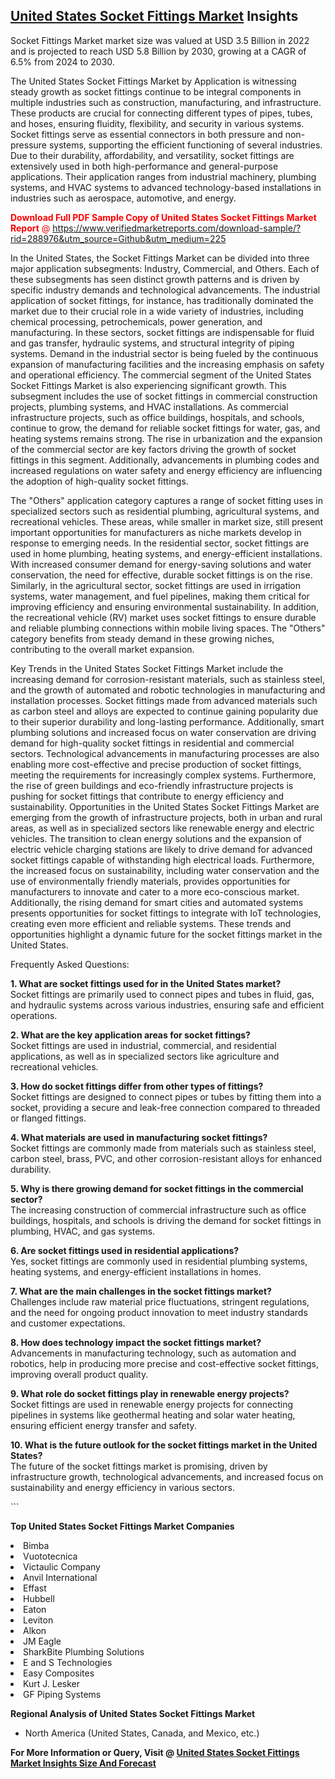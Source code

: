 <h2><a href="https://www.verifiedmarketreports.com/download-sample/?rid=288976&amp;utm_source=Github&amp;utm_medium=225" target="_blank">United States Socket Fittings Market</a> Insights</h2><p>Socket Fittings Market market size was valued at USD 3.5 Billion in 2022 and is projected to reach USD 5.8 Billion by 2030, growing at a CAGR of 6.5% from 2024 to 2030.</p><p> <p>The United States Socket Fittings Market by Application is witnessing steady growth as socket fittings continue to be integral components in multiple industries such as construction, manufacturing, and infrastructure. These products are crucial for connecting different types of pipes, tubes, and hoses, ensuring fluidity, flexibility, and security in various systems. Socket fittings serve as essential connectors in both pressure and non-pressure systems, supporting the efficient functioning of several industries. Due to their durability, affordability, and versatility, socket fittings are extensively used in both high-performance and general-purpose applications. Their application ranges from industrial machinery, plumbing systems, and HVAC systems to advanced technology-based installations in industries such as aerospace, automotive, and energy. <p><span class=""><span style="color: #ff0000;"><strong>Download Full PDF Sample Copy of United States Socket Fittings Market Report</strong> @ </span><a href="https://www.verifiedmarketreports.com/download-sample/?rid=288976&amp;utm_source=Github&amp;utm_medium=225" target="_blank">https://www.verifiedmarketreports.com/download-sample/?rid=288976&amp;utm_source=Github&amp;utm_medium=225</a></span></p></p> <p>In the United States, the Socket Fittings Market can be divided into three major application subsegments: Industry, Commercial, and Others. Each of these subsegments has seen distinct growth patterns and is driven by specific industry demands and technological advancements. The industrial application of socket fittings, for instance, has traditionally dominated the market due to their crucial role in a wide variety of industries, including chemical processing, petrochemicals, power generation, and manufacturing. In these sectors, socket fittings are indispensable for fluid and gas transfer, hydraulic systems, and structural integrity of piping systems. Demand in the industrial sector is being fueled by the continuous expansion of manufacturing facilities and the increasing emphasis on safety and operational efficiency. The commercial segment of the United States Socket Fittings Market is also experiencing significant growth. This subsegment includes the use of socket fittings in commercial construction projects, plumbing systems, and HVAC installations. As commercial infrastructure projects, such as office buildings, hospitals, and schools, continue to grow, the demand for reliable socket fittings for water, gas, and heating systems remains strong. The rise in urbanization and the expansion of the commercial sector are key factors driving the growth of socket fittings in this segment. Additionally, advancements in plumbing codes and increased regulations on water safety and energy efficiency are influencing the adoption of high-quality socket fittings. <p>The "Others" application category captures a range of socket fitting uses in specialized sectors such as residential plumbing, agricultural systems, and recreational vehicles. These areas, while smaller in market size, still present important opportunities for manufacturers as niche markets develop in response to emerging needs. In the residential sector, socket fittings are used in home plumbing, heating systems, and energy-efficient installations. With increased consumer demand for energy-saving solutions and water conservation, the need for effective, durable socket fittings is on the rise. Similarly, in the agricultural sector, socket fittings are used in irrigation systems, water management, and fuel pipelines, making them critical for improving efficiency and ensuring environmental sustainability. In addition, the recreational vehicle (RV) market uses socket fittings to ensure durable and reliable plumbing connections within mobile living spaces. The "Others" category benefits from steady demand in these growing niches, contributing to the overall market expansion. <p>Key Trends in the United States Socket Fittings Market include the increasing demand for corrosion-resistant materials, such as stainless steel, and the growth of automated and robotic technologies in manufacturing and installation processes. Socket fittings made from advanced materials such as carbon steel and alloys are expected to continue gaining popularity due to their superior durability and long-lasting performance. Additionally, smart plumbing solutions and increased focus on water conservation are driving demand for high-quality socket fittings in residential and commercial sectors. Technological advancements in manufacturing processes are also enabling more cost-effective and precise production of socket fittings, meeting the requirements for increasingly complex systems. Furthermore, the rise of green buildings and eco-friendly infrastructure projects is pushing for socket fittings that contribute to energy efficiency and sustainability. Opportunities in the United States Socket Fittings Market are emerging from the growth of infrastructure projects, both in urban and rural areas, as well as in specialized sectors like renewable energy and electric vehicles. The transition to clean energy solutions and the expansion of electric vehicle charging stations are likely to drive demand for advanced socket fittings capable of withstanding high electrical loads. Furthermore, the increased focus on sustainability, including water conservation and the use of environmentally friendly materials, provides opportunities for manufacturers to innovate and cater to a more eco-conscious market. Additionally, the rising demand for smart cities and automated systems presents opportunities for socket fittings to integrate with IoT technologies, creating even more efficient and reliable systems. These trends and opportunities highlight a dynamic future for the socket fittings market in the United States. <p>Frequently Asked Questions:</p> <p><strong>1. What are socket fittings used for in the United States market?</strong><br>Socket fittings are primarily used to connect pipes and tubes in fluid, gas, and hydraulic systems across various industries, ensuring safe and efficient operations.</p> <p><strong>2. What are the key application areas for socket fittings?</strong><br>Socket fittings are used in industrial, commercial, and residential applications, as well as in specialized sectors like agriculture and recreational vehicles.</p> <p><strong>3. How do socket fittings differ from other types of fittings?</strong><br>Socket fittings are designed to connect pipes or tubes by fitting them into a socket, providing a secure and leak-free connection compared to threaded or flanged fittings.</p> <p><strong>4. What materials are used in manufacturing socket fittings?</strong><br>Socket fittings are commonly made from materials such as stainless steel, carbon steel, brass, PVC, and other corrosion-resistant alloys for enhanced durability.</p> <p><strong>5. Why is there growing demand for socket fittings in the commercial sector?</strong><br>The increasing construction of commercial infrastructure such as office buildings, hospitals, and schools is driving the demand for socket fittings in plumbing, HVAC, and gas systems.</p> <p><strong>6. Are socket fittings used in residential applications?</strong><br>Yes, socket fittings are commonly used in residential plumbing systems, heating systems, and energy-efficient installations in homes.</p> <p><strong>7. What are the main challenges in the socket fittings market?</strong><br>Challenges include raw material price fluctuations, stringent regulations, and the need for ongoing product innovation to meet industry standards and customer expectations.</p> <p><strong>8. How does technology impact the socket fittings market?</strong><br>Advancements in manufacturing technology, such as automation and robotics, help in producing more precise and cost-effective socket fittings, improving overall product quality.</p> <p><strong>9. What role do socket fittings play in renewable energy projects?</strong><br>Socket fittings are used in renewable energy projects for connecting pipelines in systems like geothermal heating and solar water heating, ensuring efficient energy transfer and safety.</p> <p><strong>10. What is the future outlook for the socket fittings market in the United States?</strong><br>The future of the socket fittings market is promising, driven by infrastructure growth, technological advancements, and increased focus on sustainability and energy efficiency in various sectors.</p> ```</p><p><strong>Top United States Socket Fittings Market Companies</strong></p><div data-test-id=""><p><li>Bimba</li><li> Vuototecnica</li><li> Victaulic Company</li><li> Anvil International</li><li> Effast</li><li> Hubbell</li><li> Eaton</li><li> Leviton</li><li> Alkon</li><li> JM Eagle</li><li> SharkBite Plumbing Solutions</li><li> E and S Technologies</li><li> Easy Composites</li><li> Kurt J. Lesker</li><li> GF Piping Systems</li></p><div><strong>Regional Analysis of&nbsp;United States Socket Fittings Market</strong></div><ul><li dir="ltr"><p dir="ltr">North America&nbsp;(United States, Canada, and Mexico, etc.)</p></li></ul><p><strong>For More Information or Query, Visit @&nbsp;</strong><strong><a href="https://www.verifiedmarketreports.com/product/socket-fittings-market/?utm_source=Github&amp;utm_medium=225" target="_blank">United States Socket Fittings Market Insights Size And Forecast</a></strong></p></div>
